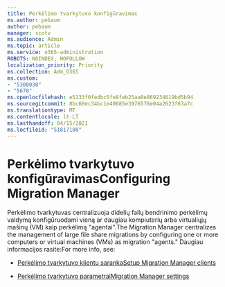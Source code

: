 ```yaml
---
title: Perkėlimo tvarkytuvo konfigūravimas
ms.author: pebaum
author: pebaum
manager: scotv
ms.audience: Admin
ms.topic: article
ms.service: o365-administration
ROBOTS: NOINDEX, NOFOLLOW
localization_priority: Priority
ms.collection: Adm_O365
ms.custom:
- "5300030"
- "5670"
ms.openlocfilehash: e5133f0fedbc5fe8feb25aa0e869234619bd5b94
ms.sourcegitcommit: 8bc60ec34bc1e40685e3976576e04a2623f63a7c
ms.translationtype: MT
ms.contentlocale: lt-LT
ms.lasthandoff: 04/15/2021
ms.locfileid: "51817108"
---
```

# <a name="configuring-migration-manager"></a><span data-ttu-id="5e58e-102">Perkėlimo tvarkytuvo konfigūravimas</span><span class="sxs-lookup"><span data-stu-id="5e58e-102">Configuring Migration Manager</span></span>

<span data-ttu-id="5e58e-103">Perkėlimo tvarkytuvas centralizuoja didelių failų bendrinimo perkėlimų valdymą konfigūruodami vieną ar daugiau kompiuterių arba virtualiųjų mašinų (VM) kaip perkėlimą "agentai".</span><span class="sxs-lookup"><span data-stu-id="5e58e-103">The Migration Manager centralizes the management of large file share migrations by configuring one or more computers or virtual machines (VMs) as migration "agents."</span></span> <span data-ttu-id="5e58e-104">Daugiau informacijos rasite:</span><span class="sxs-lookup"><span data-stu-id="5e58e-104">For more info, see:</span></span>

- [<span data-ttu-id="5e58e-105">Perkėlimo tvarkytuvo klientų sąranka</span><span class="sxs-lookup"><span data-stu-id="5e58e-105">Setup Migration Manager clients</span></span>](https://docs.microsoft.com/sharepointmigration/mm-setup-clients)

- [<span data-ttu-id="5e58e-106">Perkėlimo tvarkytuvo parametrai</span><span class="sxs-lookup"><span data-stu-id="5e58e-106">Migration Manager settings</span></span>](https://docs.microsoft.com/sharepointmigration/mm-settings)

